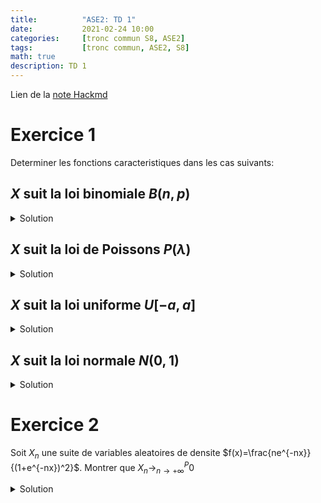 ```yaml
---
title:          "ASE2: TD 1"
date:           2021-02-24 10:00
categories:     [tronc commun S8, ASE2]
tags:           [tronc commun, ASE2, S8]
math: true
description: TD 1
---
```

Lien de la [note Hackmd](https://hackmd.io/@lemasymasa/BkBV8jmMO)

# Exercice 1
Determiner les fonctions caracteristiques dans les cas suivants:
## $X$ suit la loi binomiale $B(n,p)$
<details markdown="1">
<summary>Solution</summary>
$X$ suit la loi $B(n,p)$.
$X$ est une somme independante de variables de Bernoulli $B(p)$.

$$
X = \sum^n_{j=1}X_j
$$

ou $X_j\to B(p) \forall j = 1,..., n$

D'apres le cours, on a calcule la fonction caracteristique de Bernouilli $\phi_{x_j}(t) = q + pe^{it}$ avec $q = 1-p$ or les $X_i$ sont independantes

$$
\phi_{\sum_{j=1}^{k}X_j} = \Pi^k_{j=1}\phi_{X_j}(t) = (q+pe^{it})^n
$$

Remarque: Comme 2e methode on peut calculer directement $\phi_X(t)$, $X\to B(n,p)$

$$
\begin{aligned}
\phi_X(t) &= \sum^n_{k=0}e^{itk}P(X=k)\\
&= \sum^n_{k=0}e^{itk}\binom{n}{k}p^k(1-p)^{n-k} \\
&= \sum^n_{k=0}\binom{n}{k}(pe^{it})^k(1-p)^{n-k}\\
&= (1-p+pe^{it})^n \text{ (Netwon)}\\
&= (q+pe^{it})^n
\end{aligned}
$$

</details>

## $X$ suit la loi de Poissons $P(\lambda)$
<details markdown="1">
<summary>Solution</summary>
$X\to P(\lambda)$ Poisson de parametre $\lambda$.

$$
\begin{aligned}
P(X=k) &= e^{-\lambda}\frac{\lambda^k}{k!} \forall k\in\mathbb N\\
\phi_X(t) &= \sum_{k=0}^{+\infty}e^{itk}P(X=k) = \sum_{k=0}^{+\infty}e^{itk}e^{-\lambda}\frac{\lambda^k}{k!}\\
&=e^{-\lambda}\sum_{k=0}^{+\infty}\frac{(\lambda e^{it})^{k}}{k!}\\
\end{aligned}
$$

Rappel: $\sum_0^{+\infty}\frac{x^k}{k!} = e^x$

Donc:

$$
\begin{aligned}
\phi_X(t) &= e^{-\lambda}\exp(\lambda e^{it})\\
&= \exp(-\lambda+\lambda e^{it})
\end{aligned}
$$

</details>

## $X$ suit la loi uniforme $U[-a,a]$
<details markdown="1">
<summary>Solution</summary>
$X\to U_{[-a, a]}$ (Loi uniforme sur $[-a, a]$)
Sa densite est:
$$
f(x)=
\begin{cases}
    \frac{1}{2a} &\forall x\in [-a, a]\\
    0 &\text{sinon}
\end{cases}
$$

Donc:

$$
\begin{aligned}
\phi_X(t) &= \int_{\mathbb R}e^{itx}f(x)dx = \frac{1}{2a}\int_{-a}^ae^{itx}dx\\
&= \frac{1}{2a}\biggr[\frac{e^{itx}}{it}\biggr]^a_{-a} = \frac{1}{2a}\biggr(\frac{e^{ita} - e^{-ita}}{it}\biggr)\\
&\Rightarrow \phi_X(t) = \frac{2i\sin(at)}{2ait} = \frac{sin(at)}{at}
\end{aligned}
$$

</details>

## $X$ suit la loi normale $N(0,1)$
<details markdown="1">
<summary>Solution</summary>
$X\to N(0,1)$ (Loi normale centree reduite)
En utilisant la formule de Mac-Laurin:

$$
\phi_X(t) = \sum_{k=0}^{+\infty}\frac{t^k}{k!}i^kE(X^k)
$$

or $X\to N(0,1)$

$E(X^k) = 0$ si $k$ impair et $E(X^{2k}) = \frac{(2k)!}{2^kk!}$

Donc:

$$
\begin{aligned}
\phi_X(t) &= \sum_{k=0}^{+\infty}\frac{(-\frac{t^2}{2})^k}{k!} \\
&= e^{-\frac{t^2}{2}}
\end{aligned}
$$

</details>

# Exercice 2
Soit $X_n$ une suite de variables aleatoires de densite $f(x)=\frac{ne^{-nx}}{(1+e^{-nx})^2}$.
Montrer que $X_n\to^P_{n\to+\infty}0$

<details markdown="1">
<summary>Solution</summary>
$X_n$ suite de VA

$f_n(x) = \frac{ne^{-nx}}{(1+e^{-nx})^2}$

On veut montrer que $X_n\to^P_{n\to+\infty}0$

$$
\begin{aligned}
P(\vert X_n\vert\gt\varepsilon) &= 1 - P(\vert X_n\vert\le\varepsilon)\\
&= 1 - P(-\varepsilon\le X_n\le\varepsilon)\\
&= 1 - \int_{-\varepsilon}^{\varepsilon}f_n(x)dx\\
&= 1-\int_{-\varepsilon}^{\varepsilon}\frac{ne^{-nx}}{(1+e^{-nx})^2}dx\\
&= 1 - \biggr[\frac{1}{1+e^{-nx}}\biggr]_{-\varepsilon}^{\varepsilon} = 1-\frac{1}{1+e^{-n\varepsilon}}+\frac{1}{1+e^{n\varepsilon}}\\
\lim_{n\to+\infty}P(\vert X_n\vert\gt\varepsilon) &= 1- 1 + 0 =0\\
\end{aligned}\\
$$

Donc $X_n\to^{P}_{n\to+\infty}0$
</details>
